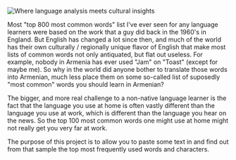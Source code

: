 ![Where language analysis meets cultural insights](https://img.shields.io/badge/frequenSee-Where%20language%20analysis%20meets%20cultural%20insights-blue.svg)

Most "top 800 most common words" list I've ever seen for any language learners were based on the work that a guy did back in the 1960's in England. But English has changed a lot since then, and much of the world has their own culturally / regionally unique flavor of English that make most lists of common words not only antiquated, but flat out useless. For example, nobody in Armenia has ever used "Jam" on "Toast" (except for maybe me). So why in the world did anyone bother to translate those words into Armenian, much less place them on some so-called list of suposedly "most common" words you should learn in Armenian? 

The bigger, and more real challenge to a non-native language learner is the fact that the language you use at home is often vastly different than the language you use at work, which is different than the language you hear on the news. So the top 100 most common words one might use at home might not really get you very far at work. 

The purpose of this project is to allow you to paste some text in and find out from that sample the top most frequently used words and characters. 

